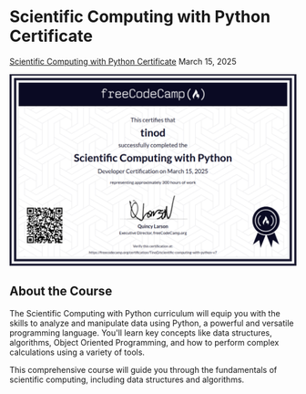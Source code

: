 # Scientific Computing with Python Certificate

[Scientific Computing with Python Certificate](https://www.freecodecamp.org/certification/TinoD/scientific-computing-with-python-v7)
March 15, 2025

![Scientific Computing with Python Certificate](./freecodecamp-org-certification-TinoD-scientific-computing-with-python.png)

## About the Course

The Scientific Computing with Python curriculum will equip you with the skills to analyze and manipulate data using Python, a powerful and versatile programming language. You'll learn key concepts like data structures, algorithms, Object Oriented Programming, and how to perform complex calculations using a variety of tools.

This comprehensive course will guide you through the fundamentals of scientific computing, including data structures and algorithms.
